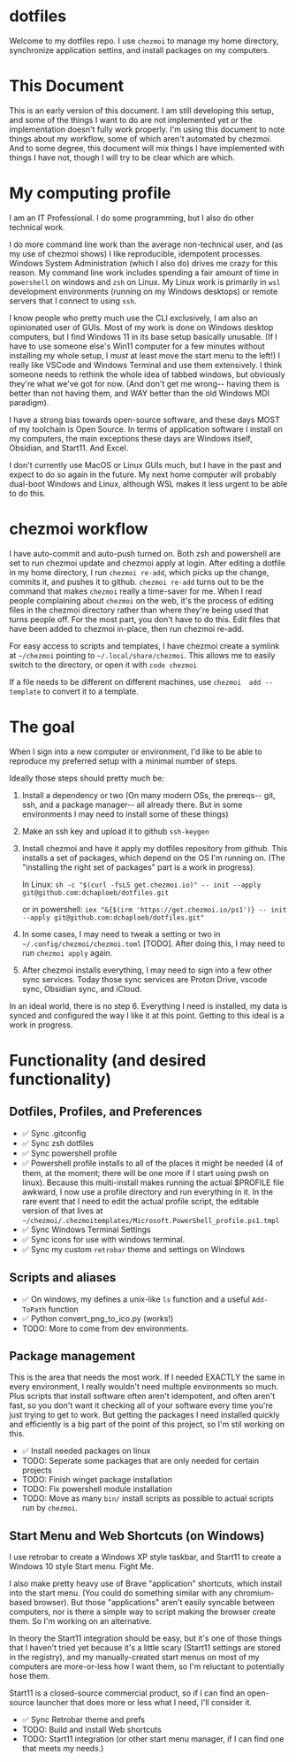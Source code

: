 
# dotfiles

Welcome to my dotfiles repo.  I use `chezmoi` to manage my home directory, 
synchronize application settins, and install packages on my computers.

# This Document

This is an early version of this document.  I am still developing this setup,
and some of the things I want to do are not implemented yet or the
implementation doesn't fully work properly.  I'm using this document to note 
things about my workflow, some of which aren't automated by chezmoi.  And to 
some degree, this document will mix things I have implemented with things I 
have not, though I will try to be clear which are which.

# My computing profile

I am an IT Professional.  I do some programming, but I also do other technical 
work.  

I do more command line work than the average non-technical user, and (as my use
of chezmoi shows) I like reproducible, idempotent processes.  Windows System 
Administration (which I also do) drives me crazy for this reason.  My command 
line work includes spending a fair amount of time in `powershell` on windows 
and `zsh` on Linux.  My Linux work is primarily in `wsl` development 
environments (running on my Windows desktops) or remote servers that I connect 
to using `ssh`.  

I know people who pretty much use the CLI exclusively, I am also an opinionated 
user of GUIs.  Most of my work is done on Windows desktop computers, but I find 
Windows 11 in its base setup basically unusable.  (If I have to use someone 
else's Win11 computer for a few minutes without installing
my whole setup, I *must* at least move the start menu to the left!)  I really
like VSCode and Windows Terminal and use them extensively.  I think someone
needs to rethink the whole idea of tabbed windows, but obviously they're what
we've got for now.  (And don't get me wrong-- having them is better than not
having them, and WAY better than the old Windows MDI paradigm).

I have a strong bias towards open-source software, and these days MOST of my
toolchain is Open Source.  In terms of application software I install on my 
computers, the main exceptions these days are Windows itself, Obsidian, and
Start11.  And Excel.   

I don't currently use MacOS or Linux GUIs much, but I have in the past and 
expect to do so again in the future.  My next home computer will probably 
dual-boot Windows and Linux, although WSL makes it less urgent to be able to
do this.

# chezmoi workflow

I have auto-commit and auto-push turned on.  Both zsh and powershell are 
set to run chezmoi update and chezmoi apply at login.  After editing a dotfile 
in my home directory, I run `chezmoi re-add`, which picks up the change, 
commits it, and pushes it to github.   `chezmoi re-add` turns out to be the command that makes `chezmoi` really a time-saver for me.  When I read people
complaining about `chezmoi` on the web, it's the process of editing files in
the chezmoi directory rather than where they're being used that turns people 
off.  For the most part, you don't have to do this.  Edit files that have 
been added to chezmoi in-place, then run chezmoi re-add.

For easy access to scripts and templates, I have chezmoi create a symlink at 
`~/chezmoi` pointing to `~/.local/share/chezmoi`.  This allows me to easily 
switch to the directory, or open it with `code chezmoi`

If a file needs to be different on different machines, use `chezmoi 
add --template` to convert it to a template.

# The goal

When I sign into a new computer or environment, I'd like to be able to 
reproduce my preferred setup with a minimal number of steps.  

Ideally those steps should pretty much be:
 
  1. Install a dependency or two (On many modern OSs, the prereqs--
     git, ssh, and a package manager-- all already there. But in some
     environments I may need to install some of these things)
  2. Make an ssh key and upload it to github `ssh-keygen`
  3. Install chezmoi and have it apply my dotfiles repository from github. 
     This installs a set of packages, which depend on the OS I'm running on.
     (The "installing the right set of packages" part is a work in progress).

     In Linux: 
     `sh -c "$(curl -fsLS get.chezmoi.io)" -- init --apply git@github.com:dchaploeb/dotfiles.git` 

     or in powershell: `iex "&{$(irm 'https://get.chezmoi.io/ps1')} -- init --apply git@github.com:dchaploeb/dotfiles.git"`
 
  4. In some cases, I may need to tweak a setting or two in 
     `~/.config/chezmoi/chezmoi.toml` [TODO].  After doing this, I may need to 
     run `chezmoi apply` again.
  5. After chezmoi installs everything, I may need to sign into a few
     other sync services.  Today those sync services are Proton Drive, 
     vscode sync, Obsidian sync, and iCloud.

In an ideal world, there is no step 6.  Everything I need is installed, my 
data is synced and configured the way I like it at this point.  Getting to this 
ideal is a work in progress.

# Functionality (and desired functionality)

## Dotfiles, Profiles, and Preferences

 - ✅ Sync .gitconfig
 - ✅ Sync zsh dotfiles
 - ✅ Sync powershell profile
 - ✅ Powershell profile installs to all of the places it might be needed 
      (4 of them, at the moment; there will be one more if I start using pwsh 
      on linux).  Because this multi-install makes running the actual $PROFILE
      file awkward, I now use a profile directory and run everything in it. In
      the rare event that I need to edit the actual profile script, the 
      editable version of that lives at 
      `~/chezmoi/.chezmoitemplates/Microsoft.PowerShell_profile.ps1.tmpl`
 - ✅ Sync Windows Terminal Settings
 - ✅ Sync icons for use with windows terminal.
 - ✅ Sync my custom `retrobar` theme and settings on Windows
 
## Scripts and aliases
 - ✅ On windows, my defines a unix-like `ls` function and a useful `Add-ToPath` function
 - ✅ Python convert_png_to_ico.py (works!)
 - TODO: More to come from dev environments.

## Package management

This is the area that needs the most work.  If I needed EXACTLY the same
in every environment, I really wouldn't need multiple environments so much.
Plus scripts that install software often aren't idempotent, and often aren't
fast, so you don't want it checking all of your software every time you're 
just trying to get to work.  But getting the packages I need installed 
quickly and efficiently is a big part of the point of this project, so I'm
stil working on this.

 -  ✅ Install needed packages on linux
 -  TODO: Seperate some packages that are only needed for certain projects
 -  TODO: Finish winget package installation
 -  TODO: Fix powershell module installation
 -  TODO: Move as many `bin/` install scripts as possible to actual scripts run 
    by `chezmoi`.

## Start Menu and Web Shortcuts (on Windows)

I use retrobar to create a Windows XP style taskbar, and Start11 to create a Windows 10 style Start menu.  Fight Me.

I also make pretty heavy use of Brave "application" shortcuts, which install 
into the start menu.  (You could do something similar with any chromium-based
browser).  But those "applications" aren't easily syncable between
computers, nor is there a simple way to script making the browser create
them.  So I'm working on an alternative.

In theory the Start11 integration should be easy, but it's one of those 
things that I haven't tried yet because it's a little scary (Start11 settings 
are stored in the registry), and my manually-created start menus on most of 
my computers are more-or-less how I want them, so I'm reluctant to potentially
hose them.

Start11 is a closed-source commercial product, so if I can find an open-source
launcher that does more or less what I need, I'll consider it.

 - ✅ Sync Retrobar theme and prefs
 - TODO: Build and install Web shortcuts
 - TODO: Start11 integration (or other start menu manager, if I can find one 
   that meets my needs.)  